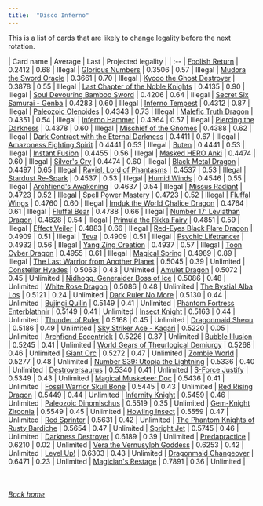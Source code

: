 ```yaml
---
title:  "Disco Inferno"
---
```


This is a list of cards that are likely to change legality before the next rotation.

| Card name | Average | Last | Projected legality |
| :-- |
[Foolish Return](https://db.ygoprodeck.com/card/?search=Foolish%20Return) | 0.2412 | 0.68 | Illegal |
[Glorious Numbers](https://db.ygoprodeck.com/card/?search=Glorious%20Numbers) | 0.3506 | 0.57 | Illegal |
[Mudora the Sword Oracle](https://db.ygoprodeck.com/card/?search=Mudora%20the%20Sword%20Oracle) | 0.3661 | 0.70 | Illegal |
[Kycoo the Ghost Destroyer](https://db.ygoprodeck.com/card/?search=Kycoo%20the%20Ghost%20Destroyer) | 0.3878 | 0.55 | Illegal |
[Last Chapter of the Noble Knights](https://db.ygoprodeck.com/card/?search=Last%20Chapter%20of%20the%20Noble%20Knights) | 0.4135 | 0.90 | Illegal |
[Soul Devouring Bamboo Sword](https://db.ygoprodeck.com/card/?search=Soul%20Devouring%20Bamboo%20Sword) | 0.4206 | 0.64 | Illegal |
[Secret Six Samurai - Genba](https://db.ygoprodeck.com/card/?search=Secret%20Six%20Samurai%20-%20Genba) | 0.4283 | 0.60 | Illegal |
[Inferno Tempest](https://db.ygoprodeck.com/card/?search=Inferno%20Tempest) | 0.4312 | 0.87 | Illegal |
[Paleozoic Olenoides](https://db.ygoprodeck.com/card/?search=Paleozoic%20Olenoides) | 0.4343 | 0.73 | Illegal |
[Malefic Truth Dragon](https://db.ygoprodeck.com/card/?search=Malefic%20Truth%20Dragon) | 0.4351 | 0.54 | Illegal |
[Inferno Hammer](https://db.ygoprodeck.com/card/?search=Inferno%20Hammer) | 0.4364 | 0.57 | Illegal |
[Piercing the Darkness](https://db.ygoprodeck.com/card/?search=Piercing%20the%20Darkness) | 0.4378 | 0.60 | Illegal |
[Mischief of the Gnomes](https://db.ygoprodeck.com/card/?search=Mischief%20of%20the%20Gnomes) | 0.4388 | 0.62 | Illegal |
[Dark Contract with the Eternal Darkness](https://db.ygoprodeck.com/card/?search=Dark%20Contract%20with%20the%20Eternal%20Darkness) | 0.4411 | 0.67 | Illegal |
[Amazoness Fighting Spirit](https://db.ygoprodeck.com/card/?search=Amazoness%20Fighting%20Spirit) | 0.4441 | 0.53 | Illegal |
[Buten](https://db.ygoprodeck.com/card/?search=Buten) | 0.4441 | 0.53 | Illegal |
[Instant Fusion](https://db.ygoprodeck.com/card/?search=Instant%20Fusion) | 0.4455 | 0.56 | Illegal |
[Masked HERO Anki](https://db.ygoprodeck.com/card/?search=Masked%20HERO%20Anki) | 0.4474 | 0.60 | Illegal |
[Silver's Cry](https://db.ygoprodeck.com/card/?search=Silver's%20Cry) | 0.4474 | 0.60 | Illegal |
[Black Metal Dragon](https://db.ygoprodeck.com/card/?search=Black%20Metal%20Dragon) | 0.4497 | 0.65 | Illegal |
[Raviel, Lord of Phantasms](https://db.ygoprodeck.com/card/?search=Raviel,%20Lord%20of%20Phantasms) | 0.4537 | 0.53 | Illegal |
[Stardust Re-Spark](https://db.ygoprodeck.com/card/?search=Stardust%20Re-Spark) | 0.4537 | 0.53 | Illegal |
[Humid Winds](https://db.ygoprodeck.com/card/?search=Humid%20Winds) | 0.4546 | 0.55 | Illegal |
[Archfiend's Awakening](https://db.ygoprodeck.com/card/?search=Archfiend's%20Awakening) | 0.4637 | 0.54 | Illegal |
[Missus Radiant](https://db.ygoprodeck.com/card/?search=Missus%20Radiant) | 0.4723 | 0.52 | Illegal |
[Spell Power Mastery](https://db.ygoprodeck.com/card/?search=Spell%20Power%20Mastery) | 0.4723 | 0.52 | Illegal |
[Fluffal Wings](https://db.ygoprodeck.com/card/?search=Fluffal%20Wings) | 0.4760 | 0.60 | Illegal |
[Imduk the World Chalice Dragon](https://db.ygoprodeck.com/card/?search=Imduk%20the%20World%20Chalice%20Dragon) | 0.4764 | 0.61 | Illegal |
[Fluffal Bear](https://db.ygoprodeck.com/card/?search=Fluffal%20Bear) | 0.4788 | 0.66 | Illegal |
[Number 17: Leviathan Dragon](https://db.ygoprodeck.com/card/?search=Number%2017:%20Leviathan%20Dragon) | 0.4828 | 0.54 | Illegal |
[Primula the Rikka Fairy](https://db.ygoprodeck.com/card/?search=Primula%20the%20Rikka%20Fairy) | 0.4851 | 0.59 | Illegal |
[Effect Veiler](https://db.ygoprodeck.com/card/?search=Effect%20Veiler) | 0.4883 | 0.66 | Illegal |
[Red-Eyes Black Flare Dragon](https://db.ygoprodeck.com/card/?search=Red-Eyes%20Black%20Flare%20Dragon) | 0.4909 | 0.51 | Illegal |
[Teva](https://db.ygoprodeck.com/card/?search=Teva) | 0.4909 | 0.51 | Illegal |
[Psychic Lifetrancer](https://db.ygoprodeck.com/card/?search=Psychic%20Lifetrancer) | 0.4932 | 0.56 | Illegal |
[Yang Zing Creation](https://db.ygoprodeck.com/card/?search=Yang%20Zing%20Creation) | 0.4937 | 0.57 | Illegal |
[Toon Cyber Dragon](https://db.ygoprodeck.com/card/?search=Toon%20Cyber%20Dragon) | 0.4955 | 0.61 | Illegal |
[Magical Spring](https://db.ygoprodeck.com/card/?search=Magical%20Spring) | 0.4989 | 0.89 | Illegal |
[The Last Warrior from Another Planet](https://db.ygoprodeck.com/card/?search=The%20Last%20Warrior%20from%20Another%20Planet) | 0.5045 | 0.39 | Unlimited |
[Constellar Hyades](https://db.ygoprodeck.com/card/?search=Constellar%20Hyades) | 0.5063 | 0.43 | Unlimited |
[Amulet Dragon](https://db.ygoprodeck.com/card/?search=Amulet%20Dragon) | 0.5072 | 0.45 | Unlimited |
[Nidhogg, Generaider Boss of Ice](https://db.ygoprodeck.com/card/?search=Nidhogg,%20Generaider%20Boss%20of%20Ice) | 0.5086 | 0.48 | Unlimited |
[White Rose Dragon](https://db.ygoprodeck.com/card/?search=White%20Rose%20Dragon) | 0.5086 | 0.48 | Unlimited |
[The Bystial Alba Los](https://db.ygoprodeck.com/card/?search=The%20Bystial%20Alba%20Los) | 0.5121 | 0.24 | Unlimited |
[Dark Ruler No More](https://db.ygoprodeck.com/card/?search=Dark%20Ruler%20No%20More) | 0.5130 | 0.44 | Unlimited |
[Bujingi Quilin](https://db.ygoprodeck.com/card/?search=Bujingi%20Quilin) | 0.5149 | 0.41 | Unlimited |
[Phantom Fortress Enterblathnir](https://db.ygoprodeck.com/card/?search=Phantom%20Fortress%20Enterblathnir) | 0.5149 | 0.41 | Unlimited |
[Insect Knight](https://db.ygoprodeck.com/card/?search=Insect%20Knight) | 0.5163 | 0.44 | Unlimited |
[Thunder of Ruler](https://db.ygoprodeck.com/card/?search=Thunder%20of%20Ruler) | 0.5168 | 0.45 | Unlimited |
[Dragonmaid Sheou](https://db.ygoprodeck.com/card/?search=Dragonmaid%20Sheou) | 0.5186 | 0.49 | Unlimited |
[Sky Striker Ace - Kagari](https://db.ygoprodeck.com/card/?search=Sky%20Striker%20Ace%20-%20Kagari) | 0.5220 | 0.05 | Unlimited |
[Archfiend Eccentrick](https://db.ygoprodeck.com/card/?search=Archfiend%20Eccentrick) | 0.5226 | 0.37 | Unlimited |
[Bubble Illusion](https://db.ygoprodeck.com/card/?search=Bubble%20Illusion) | 0.5245 | 0.41 | Unlimited |
[World Gears of Theurlogical Demiurgy](https://db.ygoprodeck.com/card/?search=World%20Gears%20of%20Theurlogical%20Demiurgy) | 0.5268 | 0.46 | Unlimited |
[Giant Orc](https://db.ygoprodeck.com/card/?search=Giant%20Orc) | 0.5272 | 0.47 | Unlimited |
[Zombie World](https://db.ygoprodeck.com/card/?search=Zombie%20World) | 0.5277 | 0.48 | Unlimited |
[Number S39: Utopia the Lightning](https://db.ygoprodeck.com/card/?search=Number%20S39:%20Utopia%20the%20Lightning) | 0.5336 | 0.40 | Unlimited |
[Destroyersaurus](https://db.ygoprodeck.com/card/?search=Destroyersaurus) | 0.5340 | 0.41 | Unlimited |
[S-Force Justify](https://db.ygoprodeck.com/card/?search=S-Force%20Justify) | 0.5349 | 0.43 | Unlimited |
[Magical Musketeer Doc](https://db.ygoprodeck.com/card/?search=Magical%20Musketeer%20Doc) | 0.5436 | 0.41 | Unlimited |
[Fossil Warrior Skull Bone](https://db.ygoprodeck.com/card/?search=Fossil%20Warrior%20Skull%20Bone) | 0.5445 | 0.43 | Unlimited |
[Red Rising Dragon](https://db.ygoprodeck.com/card/?search=Red%20Rising%20Dragon) | 0.5449 | 0.44 | Unlimited |
[Infernity Knight](https://db.ygoprodeck.com/card/?search=Infernity%20Knight) | 0.5459 | 0.46 | Unlimited |
[Paleozoic Dinomischus](https://db.ygoprodeck.com/card/?search=Paleozoic%20Dinomischus) | 0.5519 | 0.35 | Unlimited |
[Gem-Knight Zirconia](https://db.ygoprodeck.com/card/?search=Gem-Knight%20Zirconia) | 0.5549 | 0.45 | Unlimited |
[Howling Insect](https://db.ygoprodeck.com/card/?search=Howling%20Insect) | 0.5559 | 0.47 | Unlimited |
[Red Sprinter](https://db.ygoprodeck.com/card/?search=Red%20Sprinter) | 0.5631 | 0.42 | Unlimited |
[The Phantom Knights of Rusty Bardiche](https://db.ygoprodeck.com/card/?search=The%20Phantom%20Knights%20of%20Rusty%20Bardiche) | 0.5654 | 0.47 | Unlimited |
[Spright Jet](https://db.ygoprodeck.com/card/?search=Spright%20Jet) | 0.5745 | 0.46 | Unlimited |
[Darkness Destroyer](https://db.ygoprodeck.com/card/?search=Darkness%20Destroyer) | 0.6189 | 0.39 | Unlimited |
[Predapractice](https://db.ygoprodeck.com/card/?search=Predapractice) | 0.6210 | 0.02 | Unlimited |
[Vera the Vernusylph Goddess](https://db.ygoprodeck.com/card/?search=Vera%20the%20Vernusylph%20Goddess) | 0.6253 | 0.42 | Unlimited |
[Level Up!](https://db.ygoprodeck.com/card/?search=Level%20Up!) | 0.6303 | 0.43 | Unlimited |
[Dragonmaid Changeover](https://db.ygoprodeck.com/card/?search=Dragonmaid%20Changeover) | 0.6471 | 0.23 | Unlimited |
[Magician's Restage](https://db.ygoprodeck.com/card/?search=Magician's%20Restage) | 0.7891 | 0.36 | Unlimited |

<br>

###### [Back home](index)